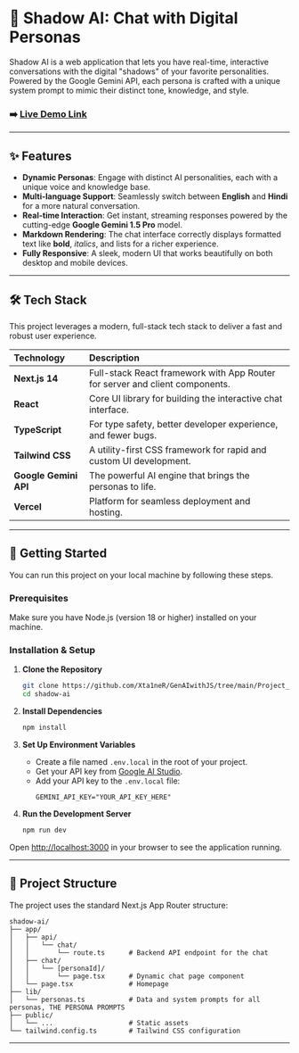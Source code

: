 

# 🤖 Shadow AI: Chat with Digital Personas

[](https://opensource.org/licenses/MIT)
[](https://nextjs.org/)
[](https://www.typescriptlang.org/)
[](https://tailwindcss.com/)

Shadow AI is a web application that lets you have real-time, interactive conversations with the digital "shadows" of your favorite personalities. Powered by the Google Gemini API, each persona is crafted with a unique system prompt to mimic their distinct tone, knowledge, and style.

### ➡️ [**Live Demo Link**](https://www.google.com/search?q=https://your-deployment-link-here.com)

-----

## ✨ Features

  * **Dynamic Personas**: Engage with distinct AI personalities, each with a unique voice and knowledge base.
  * **Multi-language Support**: Seamlessly switch between **English** and **Hindi** for a more natural conversation.
  * **Real-time Interaction**: Get instant, streaming responses powered by the cutting-edge **Google Gemini 1.5 Pro** model.
  * **Markdown Rendering**: The chat interface correctly displays formatted text like **bold**, *italics*, and lists for a richer experience.
  * **Fully Responsive**: A sleek, modern UI that works beautifully on both desktop and mobile devices.

-----

## 🛠️ Tech Stack

This project leverages a modern, full-stack tech stack to deliver a fast and robust user experience.

| Technology | Description |
| :--- | :--- |
| **Next.js 14** | Full-stack React framework with App Router for server and client components. |
| **React** | Core UI library for building the interactive chat interface. |
| **TypeScript** | For type safety, better developer experience, and fewer bugs. |
| **Tailwind CSS** | A utility-first CSS framework for rapid and custom UI development. |
| **Google Gemini API** | The powerful AI engine that brings the personas to life. |
| **Vercel** | Platform for seamless deployment and hosting. |

-----

## 🚀 Getting Started

You can run this project on your local machine by following these steps.

### Prerequisites

Make sure you have Node.js (version 18 or higher) installed on your machine.

### Installation & Setup

1.  **Clone the Repository**

    ```bash
    git clone https://github.com/Xta1neR/GenAIwithJS/tree/main/Project_02-ShadowAi
    cd shadow-ai
    ```

2.  **Install Dependencies**

    ```bash
    npm install
    ```

3.  **Set Up Environment Variables**

      * Create a file named `.env.local` in the root of your project.
      * Get your API key from [Google AI Studio](https://aistudio.google.com/app/apikey).
      * Add your API key to the `.env.local` file:
        ```
        GEMINI_API_KEY="YOUR_API_KEY_HERE"
        ```

4.  **Run the Development Server**

    ```bash
    npm run dev
    ```

Open [http://localhost:3000](https://www.google.com/search?q=http://localhost:3000) in your browser to see the application running.

-----

## 📁 Project Structure

The project uses the standard Next.js App Router structure:

```
shadow-ai/
├── app/
│   ├── api/
│   │   └── chat/
│   │       └── route.ts      # Backend API endpoint for the chat
│   ├── chat/
│   │   └── [personaId]/
│   │       └── page.tsx      # Dynamic chat page component
│   └── page.tsx              # Homepage
├── lib/
│   └── personas.ts           # Data and system prompts for all personas, THE PERSONA PROMPTS
├── public/
│   └── ...                   # Static assets
└── tailwind.config.ts        # Tailwind CSS configuration
```

-----
